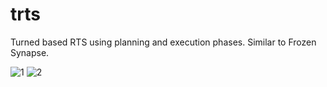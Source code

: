 # trts
Turned based RTS using planning and execution phases.
Similar to Frozen Synapse.

![1](https://user-images.githubusercontent.com/29634453/31987595-92bfe02c-b96c-11e7-8f23-cb30140961ef.png)
![2](https://user-images.githubusercontent.com/29634453/31987596-9435d5d8-b96c-11e7-9481-f241efdca231.png)
